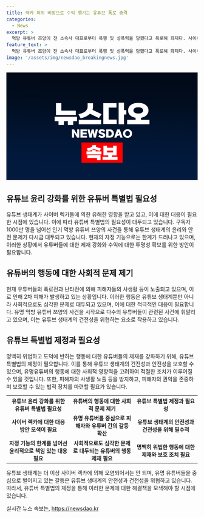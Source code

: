 ```yaml
---
title: 렉카 허위 비방으로 수익 챙기는 유튜브 폭로 충격
categories:
  - News
excerpt: >
  먹방 유튜버 쯔양이 전 소속사 대표로부터 폭행 및 성폭력을 당했다고 폭로해 화제다. 사이버 렉카로 알려진 유튜버들이 폭로 전을 벌이며 논란이 확산되고 있어, 전문가들은 제재 강화와 수익 공개를 포함한 유튜버 특별법을 제정해야 한다고 주장하고 있다. 피해자의 개인정보가 공개되는 문제에 대한 우려도 커지고 있으며, 논란에 휩싸인 유튜버들은 공개를 원치 않는 피해자의 사생활을 공개해 2차 피해가 발생하고 있다. 전문가들은 유튜버들의 사회적 영향력이 커지면서 제재를 강화해야 한다고 지적하고 있다.
feature_text: >
  먹방 유튜버 쯔양이 전 소속사 대표로부터 폭행 및 성폭력을 당했다고 폭로해 화제다. 사이버 렉카로 알려진 유튜버들이 폭로 전을 벌이며 논란이 확산되고 있어, 전문가들은 제재 강화와 수익 공개를 포함한 유튜버 특별법을 제정해야 한다고 주장하고 있다. 피해자의 개인정보가 공개되는 문제에 대한 우려도 커지고 있으며, 논란에 휩싸인 유튜버들은 공개를 원치 않는 피해자의 사생활을 공개해 2차 피해가 발생하고 있다. 전문가들은 유튜버들의 사회적 영향력이 커지면서 제재를 강화해야 한다고 지적하고 있다.
image: '/assets/img/newsdao_breakingnews.jpg'
---
```


<p><img src="/assets/img/newsdao_breakingnews.jpg" alt="cryptoinkorea 속보" /></p>

<h2 data-ke-size="size26">유튜브 윤리 강화를 위한 유튜버 특별법 필요성</h2>

<p data-ke-size="size16">유튜브 생태계가 사이버 렉카들에 의한 유해한 영향을 받고 있고, 이에 대한 대응이 필요한 시점에 있습니다. 이에 따라 유튜버 특별법의 필요성이 대두되고 있습니다. 구독자 1000만 명을 넘어선 인기 먹방 유튜버 쯔양의 사건을 통해 유튜브 생태계의 윤리와 안전 문제가 다시금 대두되고 있습니다. 현재의 자정 기능으로는 한계가 드러나고 있으며, 이러한 상황에서 유튜버들에 대한 제재 강화와 수익에 대한 투명성 확보를 위한 방안이 필요합니다.</p>

<h2 data-ke-size="size26">유튜버의 행동에 대한 사회적 문제 제기</h2>

<p data-ke-size="size16">현재 유튜버들의 폭로전과 난타전에 의해 피해자들의 사생활 등이 노출되고 있으며, 이로 인해 2차 피해가 발생하고 있는 상황입니다. 이러한 행동은 유튜브 생태계뿐만 아니라 사회적으로도 심각한 문제로 대두되고 있으며, 이에 대한 적극적인 대응이 필요합니다. 유명 먹방 유튜버 쯔양의 사건을 시작으로 다수의 유튜버들이 관련된 사건에 휘말리고 있으며, 이는 유튜브 생태계의 건전성을 위협하는 요소로 작용하고 있습니다.</p>

<h2 data-ke-size="size26">유튜브 특별법 제정과 필요성</h2>

<p data-ke-size="size16">명백히 위법하고 도덕에 반하는 행동에 대한 유튜버들의 제재를 강화하기 위해, 유튜브 특별법의 제정이 필요합니다. 이를 통해 유튜브 생태계의 건전성과 안전성을 보호할 수 있으며, 유명유튜버의 행동에 대한 사회적 영향력을 고려하여 적절한 조치가 이루어질 수 있을 것입니다. 또한, 피해자의 사생활 노출 등을 방지하고, 피해자의 권익을 존중하며 보호할 수 있는 법적 장치를 마련할 필요가 있습니다.</p>

<table>
    <tr>
        <th style="text-align: center; width: 200px;"><b>유튜브 윤리 강화를 위한 유튜버 특별법 필요성</b></th>
        <th style="text-align: center; width: 200px;"><b>유튜버의 행동에 대한 사회적 문제 제기</b></th>
        <th style="text-align: center; width: 200px;"><b>유튜브 특별법 제정과 필요성</b></th>
    </tr>
    <tr>
        <td style="text-align: center; height: 17px;"><b>사이버 렉카에 대한 대응 방안 모색이 필요</b></td>
        <td style="text-align: center; height: 17px;"><b>유명 유튜버를 중심으로 피해자와 유튜버 간의 갈등 확산</b></td>
        <td style="text-align: center; height: 17px;"><b>유튜브 생태계의 안전성과 건전성을 위해 필수적</b></td>
    </tr>
    <tr>
        <td style="text-align: center; height: 17px;"><b>자정 기능의 한계를 넘어선 윤리적으로 책임 있는 대응 필요</b></td>
        <td style="text-align: center; height: 17px;"><b>사회적으로도 심각한 문제로 대두되는 유튜버의 행동 제재 필요</b></td>
        <td style="text-align: center; height: 17px;"><b>명백히 위법한 행동에 대한 제재와 보호 조치 필요</b></td>
    </tr>
</table>

<p data-ke-size="size16">유튜브 생태계는 더 이상 사이버 렉카에 의해 오염되어서는 안 되며, 유명 유튜버들을 중심으로 벌어지고 있는 갈등은 유튜브 생태계의 안전성과 건전성을 위협하고 있습니다. 따라서, 유튜버 특별법의 제정을 통해 이러한 문제에 대한 해결책을 모색해야 할 시점에 있습니다.</p>
실시간 뉴스 속보는, <a href="https://newsdao.kr" rel="dofollow">https://newsdao.kr</a>


